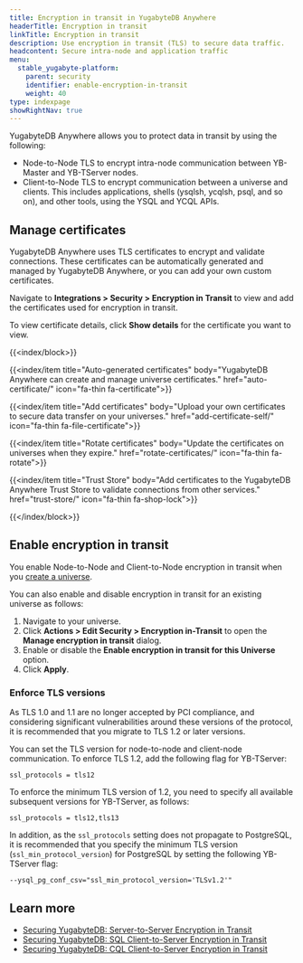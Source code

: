 ```yaml
---
title: Encryption in transit in YugabyteDB Anywhere
headerTitle: Encryption in transit
linkTitle: Encryption in transit
description: Use encryption in transit (TLS) to secure data traffic.
headcontent: Secure intra-node and application traffic
menu:
  stable_yugabyte-platform:
    parent: security
    identifier: enable-encryption-in-transit
    weight: 40
type: indexpage
showRightNav: true
---
```


YugabyteDB Anywhere allows you to protect data in transit by using the following:

- Node-to-Node TLS to encrypt intra-node communication between YB-Master and YB-TServer nodes.
- Client-to-Node TLS to encrypt communication between a universe and clients. This includes applications, shells (ysqlsh, ycqlsh, psql, and so on), and other tools, using the YSQL and YCQL APIs.

## Manage certificates

YugabyteDB Anywhere uses TLS certificates to encrypt and validate connections. These certificates can be automatically generated and managed by YugabyteDB Anywhere, or you can add your own custom certificates.

Navigate to **Integrations > Security > Encryption in Transit** to view and add the certificates used for encryption in transit.

To view certificate details, click **Show details** for the certificate you want to view.

{{<index/block>}}

  {{<index/item
    title="Auto-generated certificates"
    body="YugabyteDB Anywhere can create and manage universe certificates."
    href="auto-certificate/"
    icon="fa-thin fa-certificate">}}

  {{<index/item
    title="Add certificates"
    body="Upload your own certificates to secure data transfer on your universes."
    href="add-certificate-self/"
    icon="fa-thin fa-file-certificate">}}

  {{<index/item
    title="Rotate certificates"
    body="Update the certificates on universes when they expire."
    href="rotate-certificates/"
    icon="fa-thin fa-rotate">}}

  {{<index/item
    title="Trust Store"
    body="Add certificates to the YugabyteDB Anywhere Trust Store to validate connections from other services."
    href="trust-store/"
    icon="fa-thin fa-shop-lock">}}

{{</index/block>}}

## Enable encryption in transit

You enable Node-to-Node and Client-to-Node encryption in transit when you [create a universe](../../create-deployments/create-universe-multi-zone/).

You can also enable and disable encryption in transit for an existing universe as follows:

1. Navigate to your universe.
1. Click **Actions > Edit Security > Encryption in-Transit** to open the **Manage encryption in transit** dialog.
1. Enable or disable the **Enable encryption in transit for this Universe** option.
1. Click **Apply**.

### Enforce TLS versions

As TLS 1.0 and 1.1 are no longer accepted by PCI compliance, and considering significant vulnerabilities around these versions of the protocol, it is recommended that you migrate to TLS 1.2 or later versions.

You can set the TLS version for node-to-node and client-node communication. To enforce TLS 1.2, add the following flag for YB-TServer:

```shell
ssl_protocols = tls12
```

To enforce the minimum TLS version of 1.2, you need to specify all available subsequent versions for YB-TServer, as follows:

```shell
ssl_protocols = tls12,tls13
```

In addition, as the `ssl_protocols` setting does not propagate to PostgreSQL, it is recommended that you specify the minimum TLS version (`ssl_min_protocol_version`) for PostgreSQL by setting the following YB-TServer flag:

```shell
--ysql_pg_conf_csv="ssl_min_protocol_version='TLSv1.2'"
```

## Learn more

- [Securing YugabyteDB: Server-to-Server Encryption in Transit](https://www.yugabyte.com/blog/yugabytedb-server-to-server-encryption/)
- [Securing YugabyteDB: SQL Client-to-Server Encryption in Transit](https://www.yugabyte.com/blog/securing-yugabytedb-client-to-server-encryption/)
- [Securing YugabyteDB: CQL Client-to-Server Encryption in Transit](https://www.yugabyte.com/blog/securing-yugabytedb-part-3-cql-client-server-encryption-transit/)
